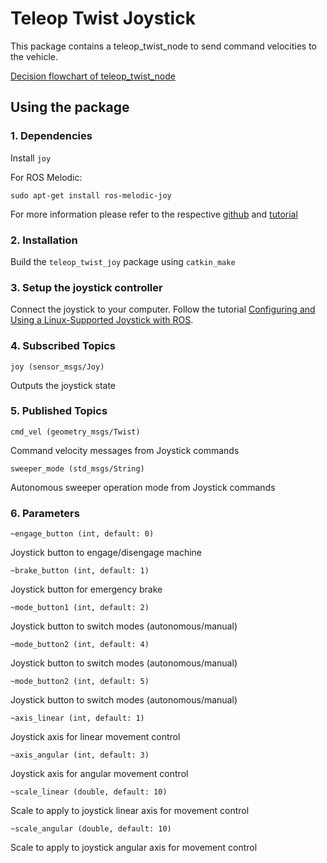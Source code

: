 # Teleop Twist Joystick

This package contains a teleop_twist_node to send command velocities to the vehicle.

[Decision flowchart of teleop_twist_node](docs/teleop_node_decision_flowchart.jpeg)

## Using the package

### 1. Dependencies

Install `joy`

For ROS Melodic:

```
sudo apt-get install ros-melodic-joy
```

For more information please refer to the respective [github](https://github.com/ros-drivers/joystick_drivers) and [tutorial](http://wiki.ros.org/joy/Tutorials)

### 2. Installation

Build the `teleop_twist_joy` package using `catkin_make`

### 3. Setup the joystick controller

Connect the joystick to your computer. Follow the tutorial [Configuring and Using a Linux-Supported Joystick with ROS](http://wiki.ros.org/joy/Tutorials/ConfiguringALinuxJoystick).

### 4. Subscribed Topics

`joy (sensor_msgs/Joy)`

Outputs the joystick state

### 5. Published Topics

`cmd_vel (geometry_msgs/Twist)`

Command velocity messages from Joystick commands

`sweeper_mode (std_msgs/String)`

Autonomous sweeper operation mode from Joystick commands

### 6. Parameters

`~engage_button (int, default: 0)`

Joystick button to engage/disengage machine

`~brake_button (int, default: 1)`

Joystick button for emergency brake

`~mode_button1 (int, default: 2)`

Joystick button to switch modes (autonomous/manual)

`~mode_button2 (int, default: 4)`

Joystick button to switch modes (autonomous/manual)

`~mode_button2 (int, default: 5)`

Joystick button to switch modes (autonomous/manual)

`~axis_linear (int, default: 1)`

Joystick axis for linear movement control

`~axis_angular (int, default: 3)`

Joystick axis for angular movement control

`~scale_linear (double, default: 10)`

Scale to apply to joystick linear axis for movement control

`~scale_angular (double, default: 10)`

Scale to apply to joystick angular axis for movement control
